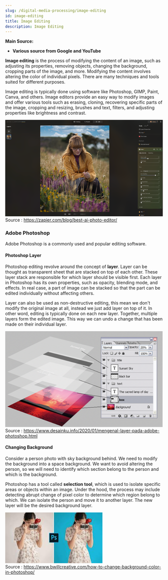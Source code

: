 ```yaml
---
slug: /digital-media-processing/image-editing
id: image-editing
title: Image Editing
description: Image Editing
---
```


**Main Source:**

- **Various source from Google and YouTube**

**Image editing** is the process of modifying the content of an image, such as adjusting its properties, removing objects, changing the background, cropping parts of the image, and more. Modifying the content involves altering the color of individual pixels. There are many techniques and tools suited for different purposes.

Image editing is typically done using software like Photoshop, GIMP, Paint, Canva, and others. Image editors provide an easy way to modify images and offer various tools such as erasing, cloning, recovering specific parts of the image, cropping and resizing, brushes and text, filters, and adjusting properties like brightness and contrast.

![Image editor user interface](./image-editing-example.png)  
Source : https://zapier.com/blog/best-ai-photo-editor/

### Adobe Photoshop

Adobe Photoshop is a commonly used and popular editing software.

#### Photoshop Layer

Photoshop editing revolve around the concept of **layer**. Layer can be thought as transparent sheet that are stacked on top of each other. These layer stack are responsible for which layer should be visible first. Each layer in Photoshop has its own properties, such as opacity, blending mode, and effects. In real case, a part of image can be stacked so that the part can be edited individually without affecting others.

Layer can also be used as non-destructive editing, this mean we don't modify the original image at all, instead we just add layer on top of it. In other word, editing is typically done on each new layer. Together, multiple layers form the edited image. This way we can undo a change that has been made on their individual layer.

![A layer of image stacked with additional text from editing software](./photoshop-layer.png)  
Source : https://www.desainku.info/2020/01/mengenal-layer-pada-adobe-photoshop.html

#### Changing Background

Consider a person photo with sky background behind. We need to modify the background into a space background. We want to avoid altering the person, so we will need to identify which section belong to the person and which is the background.

Photoshop has a tool called **selection tool**, which is used to isolate specific areas or objects within an image. Under the hood, the process may include detecting abrupt change of pixel color to determine which region belong to which. We can isolate the person and move it to another layer. The new layer will be the desired background layer.

![A person standing in white background is changed to blue background](./photoshop-change-background.jpeg)  
Source : https://www.bwillcreative.com/how-to-change-background-color-in-photoshop/
